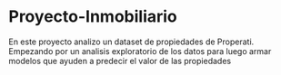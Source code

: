 # Proyecto-Inmobiliario

En este proyecto analizo un dataset de propiedades de Properati. Empezando por un analisis exploratorio de los datos para luego armar modelos que ayuden a predecir el valor de las propiedades
